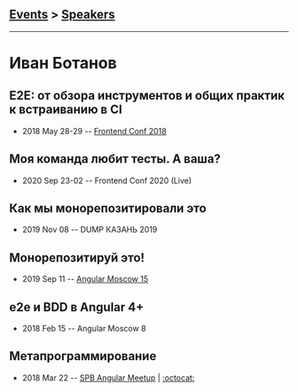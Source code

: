 ## [Events](../README.md) > [Speakers](../speakers.md)
---

# Иван Ботанов

## E2E: от обзора инструментов и общих практик к встраиванию в CI
- 2018 May 28-29 -- [Frontend Conf 2018](https://www.youtube.com/watch?v=iKt9Q4u1emU)    
## Моя команда любит тесты. А ваша?
- 2020 Sep 23-02 -- Frontend Conf 2020 (Live)    
## Как мы монорепозитировали это
- 2019 Nov 08 -- DUMP КАЗАНЬ 2019    
## Монорепозитируй это!
- 2019 Sep 11 -- [Angular Moscow 15](https://youtu.be/n0c7kIJQZqE)    
## e2e и BDD в Angular 4+
- 2018 Feb 15 -- Angular Moscow 8    
## Метапрограммирование
- 2018 Mar 22 -- [SPB Angular Meetup](https://youtu.be/JOO_Trs3X5M)   | [:octocat:](https://github.com/StressoID/custom-angular-decorators) 
